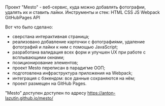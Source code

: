 Проект "Mesto" - веб-сервис, куда можно добавлять фотографии, удалять их и ставить лайки.
Инструменты и стек: HTML CSS JS Webpack GitHubPages API

Вот что было сделано:
- сверстана интерактивная страница;
- реализовано добавление карточки с фотографиями, удаление фотографий и лайки к ним с помощью JavaScript;
- разработана валидация всех форм и улучшен UX при работе с всплывающими окнами;
- позиционирование элементов;
- проект Mesto переписан в парадигме ООП;
- подготовлена инфраструктура приложения на Webpack;
- интеграция с бэкендом: все данные сохраняются на нём;
- проект размещен на GitHub Pages.

"Mesto" доступен доступен по адресу https://anton-lazutin.github.io/mesto/

